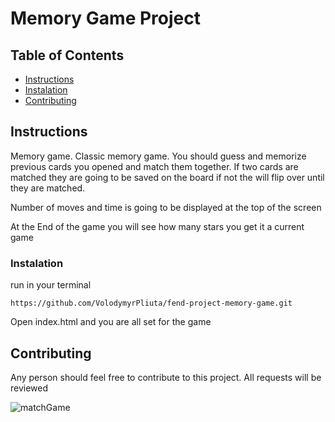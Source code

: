 # Memory Game Project

## Table of Contents

* [Instructions](#instructions)
* [Instalation](#Instalation)
* [Contributing](#contributing)

## Instructions

Memory game. Classic memory game. You should guess and memorize previous cards you opened and match them together. If two cards are matched they are going to be saved on the board if not the will flip over until they are matched.

Number of moves and time is going to be displayed at the top of the screen

At the End of the game you will see how many stars you get it a current game

### Instalation

run in your terminal

```https://github.com/VolodymyrPliuta/fend-project-memory-game.git```

Open index.html and you are all set for the game

## Contributing

Any person should feel free to contribute to this project. All requests will be reviewed

![matchGame](https://github.com/VolodymyrPliuta/fend-project-memory-game/blob/dev/img/matchingGame.png)
